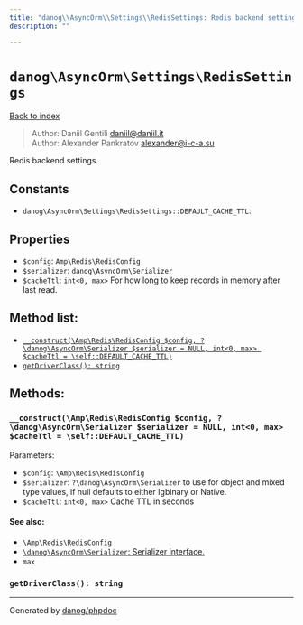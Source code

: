 ```yaml
---
title: "danog\\AsyncOrm\\Settings\\RedisSettings: Redis backend settings."
description: ""

---
```

# `danog\AsyncOrm\Settings\RedisSettings`
[Back to index](../../../index.md)

> Author: Daniil Gentili <daniil@daniil.it>  
> Author: Alexander Pankratov <alexander@i-c-a.su>  
  

Redis backend settings.  




## Constants
* `danog\AsyncOrm\Settings\RedisSettings::DEFAULT_CACHE_TTL`: 

## Properties
* `$config`: `Amp\Redis\RedisConfig` 
* `$serializer`: `danog\AsyncOrm\Serializer` 
* `$cacheTtl`: `int<0, max>` For how long to keep records in memory after last read.

## Method list:
* [`__construct(\Amp\Redis\RedisConfig $config, ?\danog\AsyncOrm\Serializer $serializer = NULL, int<0, max> $cacheTtl = \self::DEFAULT_CACHE_TTL)`](#__construct)
* [`getDriverClass(): string`](#getDriverClass)

## Methods:
### <a name="__construct"></a> `__construct(\Amp\Redis\RedisConfig $config, ?\danog\AsyncOrm\Serializer $serializer = NULL, int<0, max> $cacheTtl = \self::DEFAULT_CACHE_TTL)`




Parameters:

* `$config`: `\Amp\Redis\RedisConfig`   
* `$serializer`: `?\danog\AsyncOrm\Serializer` to use for object and mixed type values, if null defaults to either Igbinary or Native.  
* `$cacheTtl`: `int<0, max>` Cache TTL in seconds  


#### See also: 
* `\Amp\Redis\RedisConfig`
* [`\danog\AsyncOrm\Serializer`: Serializer interface.](../../../danog/AsyncOrm/Serializer.md)
* `max`




### <a name="getDriverClass"></a> `getDriverClass(): string`





---
Generated by [danog/phpdoc](https://phpdoc.daniil.it)
